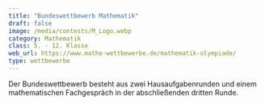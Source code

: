 ```yaml
---
title: "Bundeswettbewerb Mathematik"
draft: false
image: /media/contests/M_Logo.webp
category: Mathematik
class: 5. - 12. Klasse
web_url: https://www.mathe-wettbewerbe.de/mathematik-olympiade/
type: wettbewerbe
---
```

Der Bundeswettbewerb besteht aus zwei Hausaufgabenrunden und einem mathematischen Fachgespräch in der abschließenden dritten Runde.
